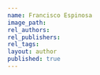 ```yaml
---
name: Francisco Espinosa
image_path:
rel_authors:
rel_publishers:
rel_tags:
layout: author
published: true
---
```

